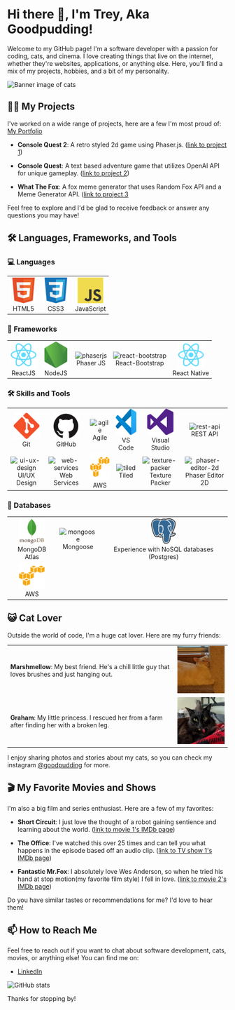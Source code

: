 # Hi there 👋, I'm Trey, Aka Goodpudding!

Welcome to my GitHub page! I'm a software developer with a passion for coding, cats, and cinema. I love creating things that live on the internet, whether they're websites, applications, or anything else. Here, you'll find a mix of my projects, hobbies, and a bit of my personality.

![Banner image of cats](https://cdn.discordapp.com/attachments/1083083072058171473/1127366349421817876/goodpudding_a_shelf_crowded_with_cats_a20f2ebf-b0c8-4291-a21c-837c36343c31.png)

## 👨‍💻 My Projects

I've worked on a wide range of projects, here are a few I'm most proud of:
[My Portfolio](https://goodpuddingportfolio.netlify.app/)

- **Console Quest 2**: A retro styled 2d game using Phaser.js. ([link to project 1](https://github.com/Console-Quest/ConsoleQuestPhaser))
  
- **Console Quest**: A text based adventure game that utilizes OpenAI API for unique gameplay. ([link to project 2](https://github.com/Console-Quest/console-quest))

- **What The Fox**: A fox meme generator that uses Random Fox API and a Meme Generator API. ([link to project 3](https://github.com/orgs/Team-Fox-trot/repositories)
  
Feel free to explore and I'd be glad to receive feedback or answer any questions you may have!

## 🛠️ Languages, Frameworks, and Tools

### 💻 Languages

<table>
<tr>
<td align="center"><img src="https://raw.githubusercontent.com/devicons/devicon/master/icons/html5/html5-original.svg" alt="html5" width="60" height="60"/><br/>HTML5</td>
<td align="center"><img src="https://raw.githubusercontent.com/devicons/devicon/master/icons/css3/css3-original.svg" alt="css3" width="60" height="60"/><br/>CSS3</td>
<td align="center"><img src="https://raw.githubusercontent.com/devicons/devicon/master/icons/javascript/javascript-original.svg" alt="javascript" width="60" height="60"/><br/>JavaScript</td>
</tr>
</table>

### 🧰 Frameworks

<table>
<tr>
<td align="center"><img src="https://raw.githubusercontent.com/devicons/devicon/master/icons/react/react-original.svg" alt="react" width="60" height="60"/><br/>ReactJS</td>
<td align="center"><img src="https://raw.githubusercontent.com/devicons/devicon/master/icons/nodejs/nodejs-original.svg" alt="nodejs" width="60" height="60"/><br/>NodeJS</td>
<td align="center"><img src="https://upload.wikimedia.org/wikipedia/commons/e/e7/Phaser_Logo.png" alt="phaserjs" width="60" height="60"/><br/>Phaser JS</td>
<td align="center"><img src="https://banner2.cleanpng.com/20180531/sas/kisspng-bootstrap-react-software-framework-javascript-fron-5b0f9b1ab26fd7.9058729715277494027309.jpg" alt="react-bootstrap" width="60" height="60"/><br/>React-Bootstrap</td>
<td align="center"><img src="https://raw.githubusercontent.com/devicons/devicon/master/icons/react/react-original.svg" alt="react" width="60" height="60"/><br/>React Native</td>
</tr>
</table>


### 🛠️ Skills and Tools

<table>
<tr>
<td align="center"><img src="https://raw.githubusercontent.com/devicons/devicon/master/icons/git/git-original.svg" alt="git" width="60" height="60"/><br/>Git</td>
<td align="center"><img src="https://raw.githubusercontent.com/devicons/devicon/master/icons/github/github-original.svg" alt="github" width="60" height="60"/><br/>GitHub</td>
<td align="center"><img src="https://cdn-icons-png.flaticon.com/512/2784/2784037.png" alt="agile" width="60" height="60"/><br/>Agile</td>
<td align="center"><img src="https://raw.githubusercontent.com/devicons/devicon/master/icons/vscode/vscode-original.svg" alt="vscode" width="60" height="60"/><br/>VS Code</td>
<td align="center"><img src="https://raw.githubusercontent.com/devicons/devicon/master/icons/visualstudio/visualstudio-plain.svg" alt="visualstudio" width="60" height="60"/><br/>Visual Studio</td>
<td align="center"><img src="https://www.opc-router.com/wp-content/uploads/2020/04/icon_rest_webservice_600x400px.png" alt="rest-api" width="60" height="60"/><br/>REST API</td>
</tr>
<tr>
<td align="center"><img src="https://static.vecteezy.com/system/resources/previews/010/140/787/non_2x/ui-ux-icon-sign-design-free-png.png" alt="ui-ux-design" width="60" height="60"/><br/>UI/UX Design</td>
<td align="center"><img src="https://static.thenounproject.com/png/2256517-200.png" alt="web-services" width="60" height="60"/><br/>Web Services</td>
<td align="center"><img src="https://raw.githubusercontent.com/devicons/devicon/master/icons/amazonwebservices/amazonwebservices-original.svg" alt="aws" width="60" height="60"/><br/>AWS</td>
<td align="center"><img src="https://image.pngaaa.com/286/5594286-middle.png" alt="tiled" width="60" height="60"/><br/>Tiled</td>
<td align="center"><img src="https://api.nuget.org/v3-flatcontainer/texturepacker.lib/1.0.2/icon" alt="texture-packer" width="60" height="60"/><br/>Texture Packer</td>
<td align="center"><img src="https://help-v3.phasereditor2d.com/_static/logo.png" alt="phaser-editor-2d" width="60" height="60"/><br/>Phaser Editor 2D</td>
</tr>
</table>

### 💾 Databases

<table>
<tr>
<td align="center"><img src="https://raw.githubusercontent.com/devicons/devicon/master/icons/mongodb/mongodb-original-wordmark.svg" alt="mongodb" width="60" height="60"/><br/>MongoDB Atlas</td>
<td align="center"><img src="https://w7.pngwing.com/pngs/374/866/png-transparent-animal-mammal-meerkat-mongoose-suricate-wildlife-zoo-zoo-line-welcome-to-zootopia-icon.png" alt="mongoose" width="60" height="60"/><br/>Mongoose</td>
<td align="center"><img src="https://raw.githubusercontent.com/devicons/devicon/master/icons/postgresql/postgresql-original.svg" alt="postgres" width="60" height="60"/><br/>Experience with NoSQL databases (Postgres)</td>
</tr>
<tr>
<td align="center"><img src="https://raw.githubusercontent.com/devicons/devicon/master/icons/amazonwebservices/amazonwebservices-original.svg" alt="aws" width="60" height="60"/><br/>AWS</td>
</tr>
</table>



## 😺 Cat Lover

Outside the world of code, I'm a huge cat lover. Here are my furry friends:

<table border="0">
  <tr>
    <td>
      <strong>Marshmellow</strong>: My best friend. He's a chill little guy that loves brushes and just hanging out.
    </td>
    <td>
      <img src="https://github.com/goodpudding/goodpudding/blob/master/Marshmellow.jpg?raw=true" alt="Marshmellow" width="200"/>
    </td>
  </tr>
  <tr>
    <td>
      <strong>Graham</strong>: My little princess. I rescued her from a farm after finding her with a broken leg.
    </td>
    <td>
      <img src="https://github.com/goodpudding/goodpudding/blob/master/Graham.jpg?raw=true" alt="Graham" width="200"/>
    </td>
  </tr>
</table>

I enjoy sharing photos and stories about my cats, so you can check my instagram [@goodpudding](https://www.instagram.com/goodpudding/) for more. 

## 🎬 My Favorite Movies and Shows

I'm also a big film and series enthusiast. Here are a few of my favorites:

- **Short Circuit**: I just love the thought of a robot gaining sentience and learning about the world. ([link to movie 1's IMDb page](https://www.imdb.com/title/tt0091949/?ref_=nv_sr_srsg_0_tt_8_nm_0_q_short%2520cir))

- **The Office**: I've watched this over 25 times and can tell you what happens in the episode based off an audio clip. ([link to TV show 1's IMDb page](https://www.imdb.com/title/tt0386676/))

- **Fantastic Mr.Fox**: I absolutely love Wes Anderson, so when he tried his hand at stop motion(my favorite film style) I fell in love. ([link to movie 2's IMDb page](https://www.imdb.com/title/tt0432283/?ref_=nv_sr_srsg_0_tt_8_nm_0_q_the%2520fantastic%2520mr))

Do you have similar tastes or recommendations for me? I'd love to hear them!

## 📫 How to Reach Me

Feel free to reach out if you want to chat about software development, cats, movies, or anything else! You can find me on:

- [LinkedIn](https://www.linkedin.com/in/jamestreyyoung/)

![GitHub stats](https://github-readme-stats.vercel.app/api?username=goodpudding&show_icons=true&theme=gruvbox_light)

Thanks for stopping by!
